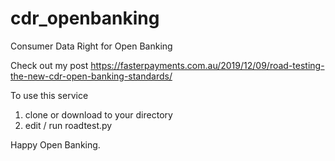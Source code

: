# cdr_openbanking
Consumer Data Right for Open Banking

Check out my post https://fasterpayments.com.au/2019/12/09/road-testing-the-new-cdr-open-banking-standards/

To use this service 

1. clone or download to your directory
2. edit / run roadtest.py 

Happy Open Banking.

